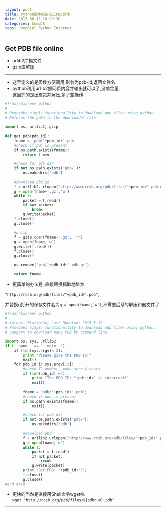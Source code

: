 ```yaml
---
layout: post
title: Python脚本抓取网上PDB文件
date: 2015-06-11 18:29:30
categories: CompCB
tags: CompBiol Python Internet
---
```


## Get PDB file online

- urlib2库抓文件
- gzip库解压

---

- 这里定义的是函数方便调用,形参为pdb-id,返回文件名.
- python利用urllib2抓网页内容并输出就可以了,没啥含量.  
这里抓的是压缩包并解压,多了些操作.  

~~~python
#!/usr/bin/env python
#
# Provides simple functionallity to download pdb files using python.
# Returns the path to the downloaded file
 
import os, urllib2, gzip
 
def get_pdb(pdb_id):
    fname = 'pdb/'+pdb_id+'.pdb'
    #check if pdb is present
    if os.path.exists(fname):
        return fname
 
    #check for pdb dir
    if not os.path.exists('pdb/'):
		os.makedirs('pdb')   
 
    #download pbd.gz
    f = urllib2.urlopen("http://www.rcsb.org/pdb/files/"+pdb_id+".pdb.gz")
    g = open(fname+'.gz','w')
    while 1:
        packet = f.read()
        if not packet:
            break
        g.write(packet)
    f.close()
    g.close()
 
    #unzip
    f = gzip.open(fname+'.gz', 'r')
    g = open(fname,'w')
    g.write(f.read())
    f.close()
    g.close()
 
    os.remove('pdb/'+pdb_id+'.pdb.gz')
 
    return fname
~~~

- 更简单的办法是, 直接替换抓取地址为  

`"http://rcsb.org/pdb/files/"+pdb_id+".pdb"`,  

并替换g打开的保存文件名为`g = open(fname,'w')`,不需要后续的解压和删文件了

~~~ python
#!/usr/bin/env python
#
# Author: Platinhom; Last Updated: 2015.6.12
# Provides simple functionallity to download pdb files using python.
# Support to download many PDB by command line.
 
import os, sys, urllib2
if (__name__ == '__main__'):
	if (len(sys.argv)< 2):
		print "Please give the PDB ID!"
		exit()
	for pdb_id in sys.argv[1:]:
		#check ID number, make sure 4 chars.
		if (len(pdb_id)!=4):
			print "The PDB ID: "+pdb_id+" is incorrect!"
			exit()
			
		fname = 'pdb/'+pdb_id+'.pdb';
		#check if pdb is present
		if os.path.exists(fname):
			exit()
	 
		#check for pdb dir
		if not os.path.exists('pdb/'):
			os.makedirs('pdb')   
	 
		#download pbd
		f = urllib2.urlopen("http://www.rcsb.org/pdb/files/"+pdb_id+".pdb")
		g = open(fname,'w')
		while 1:
			packet = f.read()
			if not packet:
				break
			g.write(packet)
		print "Got PDB: "+pdb_id+"!";
		f.close()
		g.close()
#end main
~~~~

- 更快的当然是直接用Shell命令wget啦.  
`wget "http://rcsb.org/pdb/files/${pdbnum}.pdb"`

---
